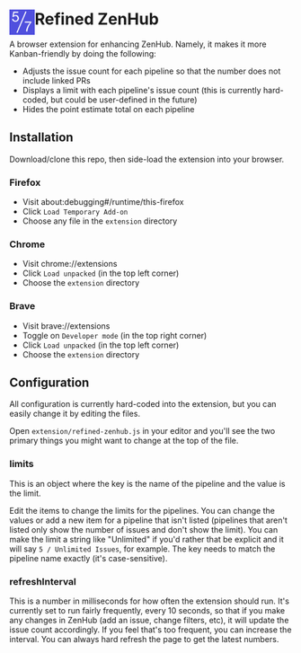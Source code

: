 # <img src="extension/icon.png" width="45" align="left"> Refined ZenHub

A browser extension for enhancing ZenHub. Namely, it makes it more Kanban-friendly by doing the following:

- Adjusts the issue count for each pipeline so that the number does not include linked PRs
- Displays a limit with each pipeline's issue count (this is currently hard-coded, but could be user-defined in the future)
- Hides the point estimate total on each pipeline

## Installation

Download/clone this repo, then side-load the extension into your browser.

### Firefox

- Visit about:debugging#/runtime/this-firefox
- Click `Load Temporary Add-on`
- Choose any file in the `extension` directory

### Chrome

- Visit chrome://extensions
- Click `Load unpacked` (in the top left corner)
- Choose the `extension` directory

### Brave

- Visit brave://extensions
- Toggle on `Developer mode` (in the top right corner)
- Click `Load unpacked` (in the top left corner)
- Choose the `extension` directory

## Configuration

All configuration is currently hard-coded into the extension, but you can easily change it by editing the files.

Open `extension/refined-zenhub.js` in your editor and you'll see the two primary things you might want to change at the top of the file.

### limits

This is an object where the key is the name of the pipeline and the value is the limit.

Edit the items to change the limits for the pipelines. You can change the values or add a new item for a pipeline that isn't listed (pipelines that aren't listed only show the number of issues and don't show the limit). You can make the limit a string like "Unlimited" if you'd rather that be explicit and it will say `5 / Unlimited Issues`, for example. The key needs to match the pipeline name exactly (it's case-sensitive).

### refreshInterval

This is a number in milliseconds for how often the extension should run. It's currently set to run fairly frequently, every 10 seconds, so that if you make any changes in ZenHub (add an issue, change filters, etc), it will update the issue count accordingly. If you feel that's too frequent, you can increase the interval. You can always hard refresh the page to get the latest numbers.
